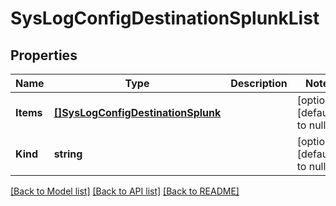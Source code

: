 # SysLogConfigDestinationSplunkList

## Properties
Name | Type | Description | Notes
------------ | ------------- | ------------- | -------------
**Items** | [**[]SysLogConfigDestinationSplunk**](sys_logConfig_destination_splunk.md) |  | [optional] [default to null]
**Kind** | **string** |  | [optional] [default to null]

[[Back to Model list]](../README.md#documentation-for-models) [[Back to API list]](../README.md#documentation-for-api-endpoints) [[Back to README]](../README.md)


